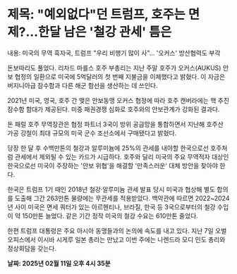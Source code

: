 # **제목: "예외없다"던 트럼프, 호주는 면제?…한달 남은 '철강 관세' 틈은**

  내용: 미국의 무역 흑자국, 트럼프 "우리 비행기 많이 사"… '오커스' 방산협력도 부각

돈보따리도 풀었다. 리차드 마를스 호주 부총리는 지난 주말 호주가 오커스(AUKUS) 안보 협정의 일환으로 미국에 5억달러의 첫 번째 지불금을 이체했다고 밝혔다. 이 자금은 버지니아급 잠수함과 다른 해군 함선을 생산하는 데 쓰인다.

2021년 미국, 영국, 호주 간 맺은 안보동맹 오커스 협정에 따라 호주 캔버라에는 핵 추진 잠수함 함대가 제공된다. 미중 패권경쟁 심화로 호주와의 안보관계가 강화된 결과다.

돈 패럴 호주 무역장관은 협정 파트너 3국이 방위 공급망을 통합하면서 지난해 호주산 가공 강철이 최대 규모의 미국 군수 조선소에서 구매됐다고 밝혔다.

당장 한 달 후 수백만톤의 철강과 알루미늄에 25%의 관세를 내야할 한국으로선 호주처럼 관세에서 제외될 수 있는 카드가 시급하다. 호주와 달리 미국의 주요 무역적자 대상인 한국으로선 미국이 주장하는 '안보 위협'을 해결할 '만족스러운' 대체 방안을 찾아야 한다.

한국은 트럼프 1기 때인 2018년 철강·알루미늄 관세 발표 당시 미국과 협상해 별도 합의를 도출해 그간 263만톤 물량에는 무관세를 적용받았다. 백악관에 따르면 2022~2024년 사이 미국은 면세 쿼터가 있는 아르헨티나, 브라질, 한국 등 3국으로부터의 철강 수입이 약 150만톤 늘었다. 같은 기간 정작 미국의 철강 수요는 610만톤 줄었다.

한편 트럼프 대통령은 주요 아시아 동맹들과의 논의에 속도를 내고 있다. 지난 7일 오벌 오피스에서 이시바 시게루 일본 총리는 만났고 이번 주에는 나렌드라 모디 인도 총리와 정상회담을 갖는다.

  **날짜: 2025년 02월 11일 오후 4시 35분**